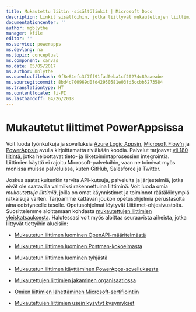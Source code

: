 ```yaml
---
title: Mukautettu liitin -sisältölinkit | Microsoft Docs
description: Linkit sisältöihin, jotka liittyvät mukautettujen liittimien luomiseen, käyttämiseen, jakamiseen ja sertifioimiseen.
documentationcenter: ''
author: mgblythe
manager: kfile
editor: ''
ms.service: powerapps
ms.devlang: na
ms.topic: conceptual
ms.component: canvas
ms.date: 05/05/2017
ms.author: mblythe
ms.openlocfilehash: 9f8e64efc3f7ff91fad0eba1cf20274c89aaeabe
ms.sourcegitcommit: 8bd4c700969d0fd42950581e03fd5ccbb5273584
ms.translationtype: HT
ms.contentlocale: fi-FI
ms.lasthandoff: 04/26/2018
---
```

# <a name="custom-connectors-in-powerapps"></a>Mukautetut liittimet PowerAppsissa

Voit luoda työnkulkuja ja sovelluksia [Azure Logic Appsin](https://azure.microsoft.com/services/logic-apps), [Microsoft Flow’n](https://flow.microsoft.com) ja [PowerAppsin](https://powerapps.microsoft.com) avulla kirjoittamatta riviäkään koodia. Palvelut tarjoavat [yli 180 liitintä](https://docs.microsoft.com/connectors/), jotka helpottavat tieto- ja liiketoimintaprosessien integrointia. Liittimien käyttö ei rajoitu Microsoft-palveluihin, vaan ne toimivat myös monissa muissa palveluissa, kuten GitHub, Salesforce ja Twitter. 

Joskus saatat kuitenkin tarvita API-kutsuja, palveluita ja järjestelmiä, jotka eivät ole saatavilla valmiiksi rakennettuina liittiminä. Voit luoda omia *mukautettuja liittimiä*, joilla on omat käynnistimet ja toiminnot räätälöidympiä ratkaisuja varten. Tarjoamme kattavan joukon opetusohjelmia perustasolta aina edistyneelle tasolle. Opetusohjelmat löytyvät Liittimet-ohjesivustolta. Suosittelemme aloittamaan kohdasta [mukautettujen liittimien yleiskatsauksesta](https://docs.microsoft.com/connectors/custom-connectors/). Halutessasi voit myös aloittaa seuraavista aiheista, jotka liittyvät tiettyihin alueisiin:

* [Mukautetun liittimen luominen OpenAPI-määritelmästä](https://docs.microsoft.com/connectors/custom-connectors/define-openapi-definition)

* [Mukautetun liittimen luominen Postman-kokoelmasta](https://docs.microsoft.com/connectors/custom-connectors/define-postman-collection)

* [Mukautetun liittimen luominen tyhjästä](https://docs.microsoft.com/connectors/custom-connectors/define-blank)

* [Mukautetun liittimen käyttäminen PowerApps-sovelluksesta](https://docs.microsoft.com/connectors/custom-connectors/use-custom-connector-powerapps)

* [Mukautettujen liittimien jakaminen organisaatiossa](https://docs.microsoft.com/connectors/custom-connectors/share)

* [Omien liittimien lähettäminen Microsoft-sertifiointiin](https://docs.microsoft.com/connectors/custom-connectors/submit-certification)

* [Mukautettujen liittimien usein kysytyt kysymykset](https://docs.microsoft.com/connectors/custom-connectors/faq)
